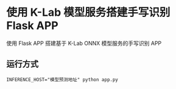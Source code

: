 # 使用 K-Lab 模型服务搭建手写识别 Flask APP

使用 Flask APP 搭建基于 K-Lab ONNX 模型服务的手写识别 APP

## 运行方式

`INFERENCE_HOST="模型预测地址" python app.py`

